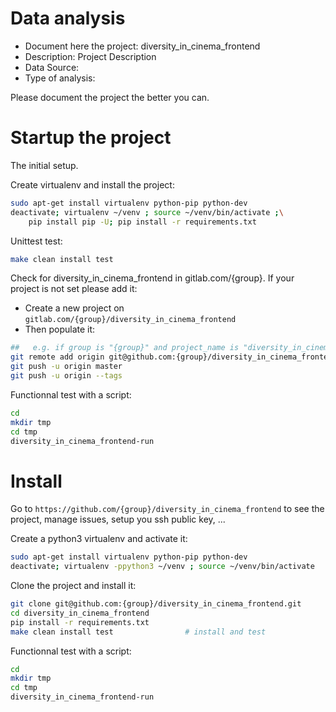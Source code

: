 # Data analysis
- Document here the project: diversity_in_cinema_frontend
- Description: Project Description
- Data Source:
- Type of analysis:

Please document the project the better you can.

# Startup the project

The initial setup.

Create virtualenv and install the project:
```bash
sudo apt-get install virtualenv python-pip python-dev
deactivate; virtualenv ~/venv ; source ~/venv/bin/activate ;\
    pip install pip -U; pip install -r requirements.txt
```

Unittest test:
```bash
make clean install test
```

Check for diversity_in_cinema_frontend in gitlab.com/{group}.
If your project is not set please add it:

- Create a new project on `gitlab.com/{group}/diversity_in_cinema_frontend`
- Then populate it:

```bash
##   e.g. if group is "{group}" and project_name is "diversity_in_cinema_frontend"
git remote add origin git@github.com:{group}/diversity_in_cinema_frontend.git
git push -u origin master
git push -u origin --tags
```

Functionnal test with a script:

```bash
cd
mkdir tmp
cd tmp
diversity_in_cinema_frontend-run
```

# Install

Go to `https://github.com/{group}/diversity_in_cinema_frontend` to see the project, manage issues,
setup you ssh public key, ...

Create a python3 virtualenv and activate it:

```bash
sudo apt-get install virtualenv python-pip python-dev
deactivate; virtualenv -ppython3 ~/venv ; source ~/venv/bin/activate
```

Clone the project and install it:

```bash
git clone git@github.com:{group}/diversity_in_cinema_frontend.git
cd diversity_in_cinema_frontend
pip install -r requirements.txt
make clean install test                # install and test
```
Functionnal test with a script:

```bash
cd
mkdir tmp
cd tmp
diversity_in_cinema_frontend-run
```
